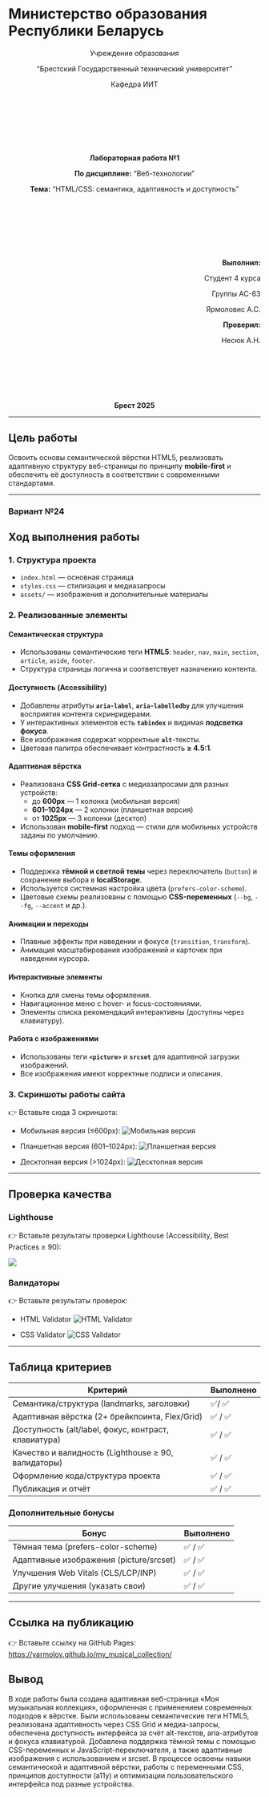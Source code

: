 # Министерство образования Республики Беларусь

<p align="center">Учреждение образования</p>
<p align="center">“Брестский Государственный технический университет”</p>
<p align="center">Кафедра ИИТ</p>
<br><br><br><br><br><br>
<p align="center"><strong>Лабораторная работа №1</strong></p>
<p align="center"><strong>По дисциплине:</strong> “Веб-технологии”</p>
<p align="center"><strong>Тема:</strong> “HTML/CSS: семантика, адаптивность и доступность”</p>
<br><br><br><br><br><br>
<p align="right"><strong>Выполнил:</strong></p>
<p align="right">Студент 4 курса</p>
<p align="right">Группы АС-63</p>
<p align="right">Ярмоловис А.С.</p>
<p align="right"><strong>Проверил:</strong></p>
<p align="right">Несюк А.Н.</p>
<br><br><br><br><br>
<p align="center"><strong>Брест 2025</strong></p>

---

## Цель работы

Освоить основы семантической вёрстки HTML5, реализовать адаптивную структуру веб-страницы по принципу **mobile-first** и обеспечить её доступность в соответствии с современными стандартами.

---

### Вариант №24

## Ход выполнения работы

### 1. Структура проекта

- `index.html` — основная страница 
- `styles.css` — стилизация и медиазапросы 
- `assets/` — изображения и дополнительные материалы 

### 2. Реализованные элементы

#### Семантическая структура

- Использованы семантические теги **HTML5**: `header`, `nav`, `main`, `section`, `article`, `aside`, `footer`.  
- Структура страницы логична и соответствует назначению контента.

#### Доступность (Accessibility)

- Добавлены атрибуты **`aria-label`**, **`aria-labelledby`** для улучшения восприятия контента скринридерами. 
- У интерактивных элементов есть **`tabindex`** и видимая **подсветка фокуса**. 
- Все изображения содержат корректные **`alt`**-тексты. 
- Цветовая палитра обеспечивает контрастность **≥ 4.5:1**.

#### Адаптивная вёрстка

- Реализована **CSS Grid-сетка** с медиазапросами для разных устройств:
  - до **600px** — 1 колонка (мобильная версия) 
  - **601–1024px** — 2 колонки (планшетная версия) 
  - от **1025px** — 3 колонки (десктоп) 
- Использован **mobile-first** подход — стили для мобильных устройств заданы по умолчанию.

#### Темы оформления

- Поддержка **тёмной и светлой темы** через переключатель (`button`) и сохранение выбора в **localStorage**. 
- Используется системная настройка цвета (`prefers-color-scheme`). 
- Цветовые схемы реализованы с помощью **CSS-переменных** (`--bg`, `--fg`, `--accent` и др.).

#### Анимации и переходы

- Плавные эффекты при наведении и фокусе (`transition`, `transform`). 
- Анимация масштабирования изображений и карточек при наведении курсора.

#### Интерактивные элементы

- Кнопка для смены темы оформления. 
- Навигационное меню с hover- и focus-состояниями. 
- Элементы списка рекомендаций интерактивны (доступны через клавиатуру).

#### Работа с изображениями

- Использованы теги **`<picture>`** и **`srcset`** для адаптивной загрузки изображений. 
- Все изображения имеют корректные подписи и описания.
 
### 3. Скриншоты работы сайта

👉 Вставьте сюда 3 скриншота: 

- Мобильная версия (≤600px): 
![Мобильная версия](img/mobile.png) 

- Планшетная версия (601–1024px): 
![Планшетная версия](img/tablet.png) 

- Десктопная версия (>1024px): 
![Десктопная версия](img/desktop.png) 

---

## Проверка качества

### Lighthouse

👉 Вставьте результаты проверки Lighthouse (Accessibility, Best Practices ≥ 90): 

![](img/lighthouse_accessibility_best_practices.png) 

### Валидаторы

👉 Вставьте результаты проверок: 

- HTML Validator 
![HTML Validator](img/html_validator.png) 

- CSS Validator 
![CSS Validator](img/css_validator.png) 

---

## Таблица критериев

| Критерий                                | Выполнено |
|------------------------------------------|-----------|
| Семантика/структура (landmarks, заголовки) | ✅/ ✅ |
| Адаптивная вёрстка (2+ брейкпоинта, Flex/Grid) | ✅ / ✅ |
| Доступность (alt/label, фокус, контраст, клавиатура) | ✅ / ✅ |
| Качество и валидность (Lighthouse ≥ 90, валидаторы) | ✅ / ✅ |
| Оформление кода/структура проекта        | ✅ / ✅ |
| Публикация и отчёт                       | ✅ / ✅ |

### Дополнительные бонусы 

| Бонус                                     | Выполнено |
|-------------------------------------------|-----------|
| Тёмная тема (prefers-color-scheme)        | ✅ / ✅ |
| Адаптивные изображения (picture/srcset)   | ✅ / ✅ |
| Улучшения Web Vitals (CLS/LCP/INP)        | ✅ / ✅ |
| Другие улучшения (указать свои)           | ✅ / ✅ |

---

## Ссылка на публикацию

👉 Вставьте ссылку на GitHub Pages: https://yarmolov.github.io/my_musical_collection/

## Вывод

В ходе работы была создана адаптивная веб-страница «Моя музыкальная коллекция», оформленная с применением современных подходов к вёрстке. Были использованы семантические теги HTML5, реализована адаптивность через CSS Grid и медиа-запросы, обеспечена доступность интерфейса за счёт alt-текстов, aria-атрибутов и фокуса клавиатурой. Добавлена поддержка тёмной темы с помощью CSS-переменных и JavaScript-переключателя, а также адаптивные изображения с использованием <picture> и srcset. В процессе освоены навыки семантической и адаптивной вёрстки, работы с переменными CSS, принципов доступности (a11y) и оптимизации пользовательского интерфейса под разные устройства.
